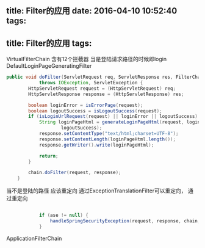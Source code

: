 title: Filter的应用
date: 2016-04-10 10:52:40
tags:
---
title: Filter的应用
tags:
---

VirtualFilterChain
含有12个拦截器
当是登陆请求路径的时候即login
DefaultLoginPageGeneratingFilter
```java
public void doFilter(ServletRequest req, ServletResponse res, FilterChain chain)
			throws IOException, ServletException {
		HttpServletRequest request = (HttpServletRequest) req;
		HttpServletResponse response = (HttpServletResponse) res;

		boolean loginError = isErrorPage(request);
		boolean logoutSuccess = isLogoutSuccess(request);
		if (isLoginUrlRequest(request) || loginError || logoutSuccess) {
			String loginPageHtml = generateLoginPageHtml(request, loginError,
					logoutSuccess);
			response.setContentType("text/html;charset=UTF-8");
			response.setContentLength(loginPageHtml.length());
			response.getWriter().write(loginPageHtml);

			return;
		}

		chain.doFilter(request, response);
	}
```
当不是登陆的路径 应该重定向
通过ExceptionTranslationFilter可以重定向， 通过重定向
```java

			if (ase != null) {
				handleSpringSecurityException(request, response, chain, ase);
			}
```



ApplicationFilterChain